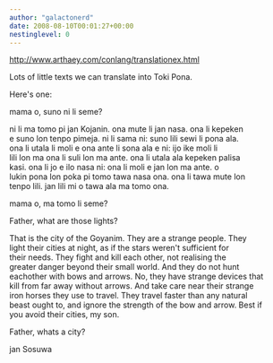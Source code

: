 ```yaml
---
author: "galactonerd"
date: 2008-08-10T00:01:27+00:00
nestinglevel: 0
---
```

http://www.arthaey.com/conlang/translationex.html  
  
Lots of little texts we can translate into Toki Pona.  
  
Here's one:  
  
mama o, suno ni li seme?  
  
ni li ma tomo pi jan Kojanin. ona mute li jan nasa. ona li kepeken  
e suno lon tenpo pimeja. ni li sama ni: suno lili sewi li pona ala.  
ona li utala li moli e ona ante li sona ala e ni: ijo ike moli li  
lili lon ma ona li suli lon ma ante. ona li utala ala kepeken palisa  
kasi. ona li jo e ilo nasa ni: ona li moli e jan lon ma ante. o  
lukin pona lon poka pi tomo tawa nasa ona. ona li tawa mute lon  
tenpo lili. jan lili mi o tawa ala ma tomo ona.  
  
mama o, ma tomo li seme?  
  
Father, what are those lights?  
  
That is the city of the Goyanim. They are a strange people. They  
light their cities at night, as if the stars weren't sufficient for  
their needs. They fight and kill each other, not realising the  
greater danger beyond their small world. And they do not hunt  
eachother with bows and arrows. No, they have strange devices that  
kill from far away without arrows. And take care near their strange  
iron horses they use to travel. They travel faster than any natural  
beast ought to, and ignore the strength of the bow and arrow. Best if  
you avoid their cities, my son.  
  
Father, whats a city?  
  
  
jan Sosuwa